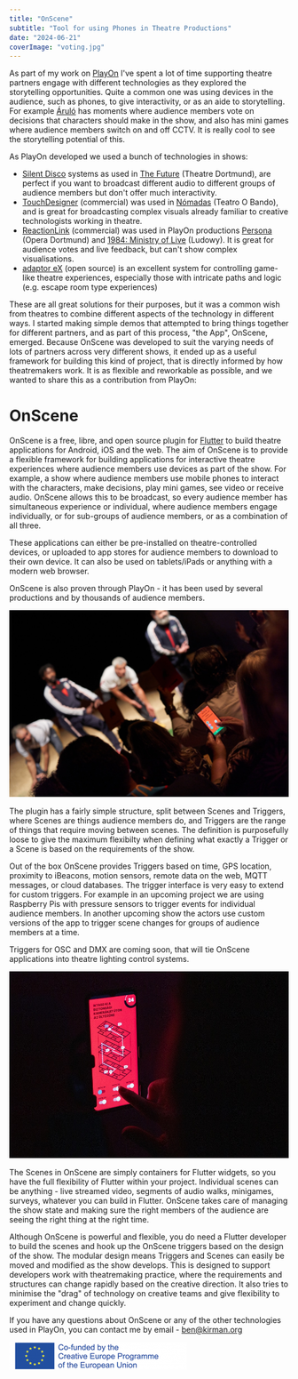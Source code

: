 ```yaml
---
title: "OnScene"
subtitle: "Tool for using Phones in Theatre Productions"
date: "2024-06-21"
coverImage: "voting.jpg"
---
```


As part of my work on [PlayOn](/projects/play-on/) I've spent a lot of time supporting theatre partners engage with different technologies as they explored the storytelling opportunities. Quite a common one was using devices in the audience, such as phones, to give interactivity, or as an aide to storytelling. For example [Áruló](/projects/áruló/) has moments where audience members vote on decisions that characters should make in the show, and also has mini games where audience members switch on and off CCTV. It is really cool to see the storytelling potential of this.

As PlayOn developed we used a bunch of technologies in shows: 

- [Silent Disco](https://en.wikipedia.org/wiki/Silent_disco) systems as used in [The Future](https://play-on.eu/dortmund-immersive/) (Theatre Dortmund), are perfect if you want to broadcast different audio to different groups of audience members but don't offer much interactivity.
- [TouchDesigner](https://derivative.ca/) (commercial) was used in [Nómadas](https://play-on.eu/immersive-obando/) (Teatro O Bando), and is great for broadcasting complex visuals already familiar to creative technologists working in theatre.
- [ReactionLink](https://www.reactionlink.de/) (commercial) was used in PlayOn productions [Persona](http://play-on.eu/gaming-dortmund/) (Opera Dortmund) and [1984: Ministry of Live](https://play-on.eu/ludowy-immersive/) (Ludowy). It is great for audience votes and live feedback, but can't show complex visualisations.
- [adaptor eX](https://docs.adaptorex.org/) (open source) is an excellent system for controlling game-like theatre experiences, especially those with intricate paths and logic (e.g. escape room type experiences)

These are all great solutions for their purposes, but it was a common wish from theatres to combine different aspects of the technology in different ways. I started making simple demos that attempted to bring things together for different partners, and as part of this process, "the App", OnScene, emerged. Because OnScene was developed to suit the varying needs of lots of partners across very different shows, it ended up as a useful framework for building this kind of project, that is directly informed by how theatremakers work. It is as flexible and reworkable as possible, and we wanted to share this as a contribution from PlayOn:

# OnScene

OnScene is a free, libre, and open source plugin for [Flutter](https://flutter.dev/) to build theatre applications for Android, iOS and the web. The aim of OnScene is to provide a flexible framework for building applications for interactive theatre experiences where audience members use devices as part of the show. For example, a show where audience members use mobile phones to interact with the characters, make decisions, play mini games, see video or receive audio. OnScene allows this to be broadcast, so every audience member has simultaneous experience or individual, where audience members engage individually, or for sub-groups of audience members, or as a combination of all three.

These applications can either be pre-installed on theatre-controlled devices, or uploaded to app stores for audience members to download to their own device. It can also be used on tablets/iPads or anything with a modern web browser. 

OnScene is also proven through PlayOn - it has been used by several productions and by thousands of audience members.

<img src="images/voting.jpg" alt="Photograph of an audience member using an app powered by OnScene to vote during Futebol (O Bando)" width="800">

The plugin has a fairly simple structure, split between Scenes and Triggers, where Scenes are things audience members do, and Triggers are the range of things that require moving between scenes. The definition is purposefully loose to give the maximum flexibilty when defining what exactly a Trigger or a Scene is based on the requirements of the show.

Out of the box OnScene provides Triggers based on time, GPS location, proximity to iBeacons, motion sensors, remote data on the web, MQTT messages, or cloud databases. The trigger interface is very easy to extend for custom triggers. For example in an upcoming project we are using Raspberry Pis with pressure sensors to trigger events for individual audience members. In another upcoming show the actors use custom versions of the app to trigger scene changes for groups of audience members at a time.

Triggers for OSC and DMX are coming soon, that will tie OnScene applications into theatre lighting control systems.

<img src="images/Arulo_proba-29-of-84_kicsi.jpg" alt="Photograph of an audience member using an app powered by OnScene to play a minigame during Áruló (Kolibri)" width="800">

The Scenes in OnScene are simply containers for Flutter widgets, so you have the full flexibility of Flutter within your project. Individual scenes can be anything - live streamed video, segments of audio walks, minigames, surveys, whatever you can build in Flutter. OnScene takes care of managing the show state and making sure the right members of the audience are seeing the right thing at the right time.

Although OnScene is powerful and flexible, you do need a Flutter developer to build the scenes and hook up the OnScene triggers based on the design of the show. The modular design means Triggers and Scenes can easily be moved and modified as the show develops. This is designed to support developers work with theatremaking practice, where the requirements and structures can change rapidly based on the creative direction. It also tries to minimise the "drag" of technology on creative teams and give flexibility to experiment and change quickly.

If you have any questions about OnScene or any of the other technologies used in PlayOn, you can contact me by email - ben@kirman.org 

<img src="images/EUfundingLogo-320x50.png" alt="Co-funded by the Creative Europe Programme of the European Union" width="320">